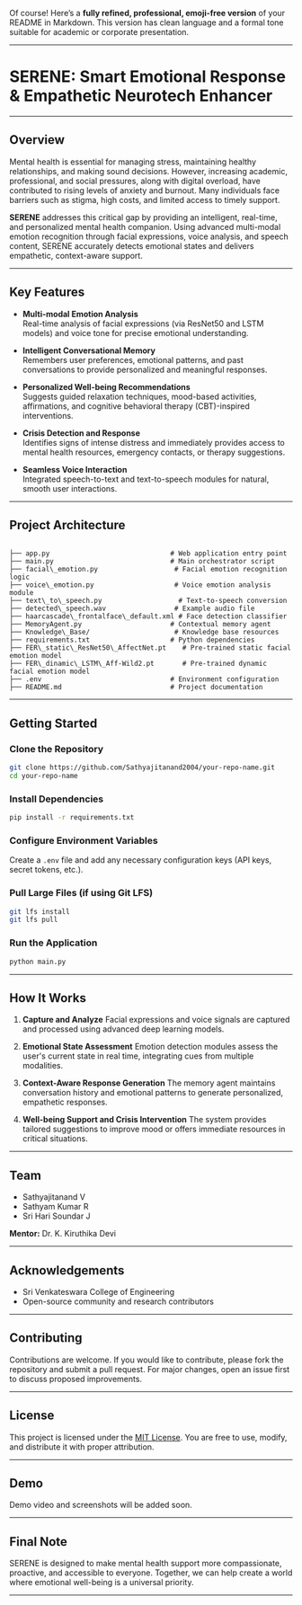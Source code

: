 Of course! Here’s a **fully refined, professional, emoji-free version** of your README in Markdown.
This version has clean language and a formal tone suitable for academic or corporate presentation.

---


# SERENE: Smart Emotional Response & Empathetic Neurotech Enhancer



---

## Overview

Mental health is essential for managing stress, maintaining healthy relationships, and making sound decisions. However, increasing academic, professional, and social pressures, along with digital overload, have contributed to rising levels of anxiety and burnout. Many individuals face barriers such as stigma, high costs, and limited access to timely support.

**SERENE** addresses this critical gap by providing an intelligent, real-time, and personalized mental health companion. Using advanced multi-modal emotion recognition through facial expressions, voice analysis, and speech content, SERENE accurately detects emotional states and delivers empathetic, context-aware support.

---

## Key Features

- **Multi-modal Emotion Analysis**  
  Real-time analysis of facial expressions (via ResNet50 and LSTM models) and voice tone for precise emotional understanding.

- **Intelligent Conversational Memory**  
  Remembers user preferences, emotional patterns, and past conversations to provide personalized and meaningful responses.

- **Personalized Well-being Recommendations**  
  Suggests guided relaxation techniques, mood-based activities, affirmations, and cognitive behavioral therapy (CBT)-inspired interventions.

- **Crisis Detection and Response**  
  Identifies signs of intense distress and immediately provides access to mental health resources, emergency contacts, or therapy suggestions.

- **Seamless Voice Interaction**  
  Integrated speech-to-text and text-to-speech modules for natural, smooth user interactions.

---

## Project Architecture

```

├── app.py                              # Web application entry point
├── main.py                             # Main orchestrator script
├── facial\_emotion.py                   # Facial emotion recognition logic
├── voice\_emotion.py                    # Voice emotion analysis module
├── text\_to\_speech.py                   # Text-to-speech conversion
├── detected\_speech.wav                 # Example audio file
├── haarcascade\_frontalface\_default.xml # Face detection classifier
├── MemoryAgent.py                      # Contextual memory agent
├── Knowledge\_Base/                     # Knowledge base resources
├── requirements.txt                    # Python dependencies
├── FER\_static\_ResNet50\_AffectNet.pt    # Pre-trained static facial emotion model
├── FER\_dinamic\_LSTM\_Aff-Wild2.pt       # Pre-trained dynamic facial emotion model
├── .env                                # Environment configuration
├── README.md                           # Project documentation

````

---

## Getting Started

### Clone the Repository

```bash
git clone https://github.com/Sathyajitanand2004/your-repo-name.git
cd your-repo-name
````

### Install Dependencies

```bash
pip install -r requirements.txt
```

### Configure Environment Variables

Create a `.env` file and add any necessary configuration keys (API keys, secret tokens, etc.).

### Pull Large Files (if using Git LFS)

```bash
git lfs install
git lfs pull
```

### Run the Application

```bash
python main.py
```

---

## How It Works

1. **Capture and Analyze**
   Facial expressions and voice signals are captured and processed using advanced deep learning models.

2. **Emotional State Assessment**
   Emotion detection modules assess the user's current state in real time, integrating cues from multiple modalities.

3. **Context-Aware Response Generation**
   The memory agent maintains conversation history and emotional patterns to generate personalized, empathetic responses.

4. **Well-being Support and Crisis Intervention**
   The system provides tailored suggestions to improve mood or offers immediate resources in critical situations.

---

## Team

* Sathyajitanand V
* Sathyam Kumar R
* Sri Hari Soundar J

**Mentor:** Dr. K. Kiruthika Devi

---

## Acknowledgements

* Sri Venkateswara College of Engineering
* Open-source community and research contributors

---

## Contributing

Contributions are welcome. If you would like to contribute, please fork the repository and submit a pull request. For major changes, open an issue first to discuss proposed improvements.

---

## License

This project is licensed under the [MIT License](LICENSE). You are free to use, modify, and distribute it with proper attribution.

---

## Demo

Demo video and screenshots will be added soon.

---

## Final Note

SERENE is designed to make mental health support more compassionate, proactive, and accessible to everyone. Together, we can help create a world where emotional well-being is a universal priority.

---


